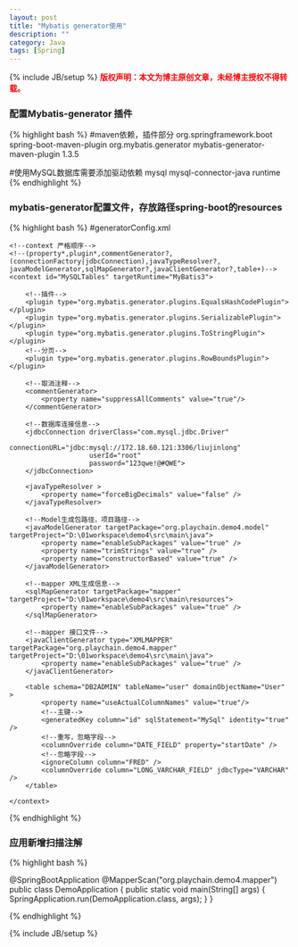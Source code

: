 ```yaml
---
layout: post
title: "Mybatis generator使用"
description: ""
category: Java 
tags: [Spring]
---
```

{% include JB/setup %}
**<font color="red">版权声明：本文为博主原创文章，未经博主授权不得转载。</font>**

### 配置Mybatis-generator 插件
{% highlight bash %}
#maven依赖，插件部分
    <build>
		<plugins>
			<plugin>
				<groupId>org.springframework.boot</groupId>
				<artifactId>spring-boot-maven-plugin</artifactId>
			</plugin>
			<plugin>
				<groupId>org.mybatis.generator</groupId>
				<artifactId>mybatis-generator-maven-plugin</artifactId>
				<version>1.3.5</version>
			</plugin>
		</plugins>
	</build>
	
#使用MySQL数据库需要添加驱动依赖
	<dependency>
        <groupId>mysql</groupId>
        <artifactId>mysql-connector-java</artifactId>
        <scope>runtime</scope>
    </dependency>
{% endhighlight %}

### mybatis-generator配置文件，存放路径spring-boot的resources
{% highlight bash %}
#generatorConfig.xml


<?xml version="1.0" encoding="UTF-8"?>
<!DOCTYPE generatorConfiguration
        PUBLIC "-//mybatis.org//DTD MyBatis Generator Configuration 1.0//EN"
        "http://mybatis.org/dtd/mybatis-generator-config_1_0.dtd">

<generatorConfiguration>
    <!--MBG运行时加载额外包的路径，比如JDBC drivers；jar，zip压缩文件或者是加入到classpath的路径-->
    <classPathEntry location="D:\02maven_repo\mysql\mysql-connector-java\5.1.43\mysql-connector-java-5.1.43.jar" />

    <!--context 严格顺序-->
    <!--(property*,plugin*,commentGenerator?,(connectionFactory|jdbcConnection),javaTypeResolver?,
    javaModelGenerator,sqlMapGenerator?,javaClientGenerator?,table+)-->
    <context id="MySQLTables" targetRuntime="MyBatis3">

        <!--插件-->
        <plugin type="org.mybatis.generator.plugins.EqualsHashCodePlugin"></plugin>
        <plugin type="org.mybatis.generator.plugins.SerializablePlugin"></plugin>
        <plugin type="org.mybatis.generator.plugins.ToStringPlugin"></plugin>
        <!--分页-->
        <plugin type="org.mybatis.generator.plugins.RowBoundsPlugin"></plugin>

        <!--取消注释-->
        <commentGenerator>
            <property name="suppressAllComments" value="true"/>
        </commentGenerator>

        <!--数据库连接信息-->
        <jdbcConnection driverClass="com.mysql.jdbc.Driver"
                        connectionURL="jdbc:mysql://172.18.60.121:3306/liujinlong"
                        userId="root"
                        password="123qwe!@#QWE">
        </jdbcConnection>

        <javaTypeResolver >
            <property name="forceBigDecimals" value="false" />
        </javaTypeResolver>

        <!--Model生成包路径，项目路径-->
        <javaModelGenerator targetPackage="org.playchain.demo4.model" targetProject="D:\01workspace\demo4\src\main\java">
            <property name="enableSubPackages" value="true" />
            <property name="trimStrings" value="true" />
            <property name="constructorBased" value="true" />
        </javaModelGenerator>

        <!--mapper XML生成信息-->
        <sqlMapGenerator targetPackage="mapper"  targetProject="D:\01workspace\demo4\src\main\resources">
            <property name="enableSubPackages" value="true" />
        </sqlMapGenerator>

        <!--mapper 接口文件-->
        <javaClientGenerator type="XMLMAPPER" targetPackage="org.playchain.demo4.mapper"  targetProject="D:\01workspace\demo4\src\main\java">
            <property name="enableSubPackages" value="true" />
        </javaClientGenerator>

        <table schema="DB2ADMIN" tableName="user" domainObjectName="User" >
            <property name="useActualColumnNames" value="true"/>
            <!--主键-->
            <generatedKey column="id" sqlStatement="MySql" identity="true" />
            <!--重写，忽略字段-->
            <columnOverride column="DATE_FIELD" property="startDate" />
            <!--忽略字段-->
            <ignoreColumn column="FRED" />
            <columnOverride column="LONG_VARCHAR_FIELD" jdbcType="VARCHAR" />
        </table>

    </context>
</generatorConfiguration>


{% endhighlight %}

### 应用新增扫描注解
{% highlight bash %}

@SpringBootApplication
@MapperScan("org.playchain.demo4.mapper")
public class DemoApplication {
	public static void main(String[] args) {
		SpringApplication.run(DemoApplication.class, args);
	}
}

{% endhighlight %}

{% include JB/setup %}


